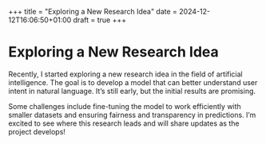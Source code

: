 +++
title = "Exploring a New Research Idea"
date = 2024-12-12T16:06:50+01:00
draft = true
+++

# Exploring a New Research Idea

Recently, I started exploring a new research idea in the field of artificial intelligence. The goal is to develop a model that can better understand user intent in natural language. It’s still early, but the initial results are promising.

Some challenges include fine-tuning the model to work efficiently with smaller datasets and ensuring fairness and transparency in predictions. I’m excited to see where this research leads and will share updates as the project develops!
